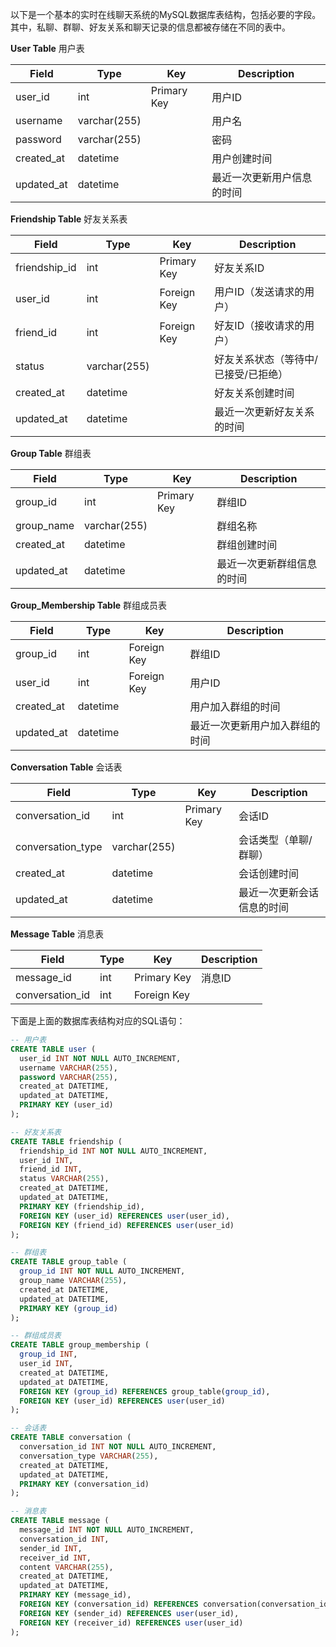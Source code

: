 

以下是一个基本的实时在线聊天系统的MySQL数据库表结构，包括必要的字段。其中，私聊、群聊、好友关系和聊天记录的信息都被存储在不同的表中。

**User Table** 用户表

| Field       | Type         | Key          | Description                   |
| ----------- | ------------ | ------------ | ----------------------------- |
| user_id     | int          | Primary Key  | 用户ID                        |
| username    | varchar(255) |              | 用户名                        |
| password    | varchar(255) |              | 密码                          |
| created_at  | datetime     |              | 用户创建时间                  |
| updated_at  | datetime     |              | 最近一次更新用户信息的时间   |

**Friendship Table** 好友关系表

| Field            | Type         | Key          | Description                   |
| ---------------- | ------------ | ------------ | ----------------------------- |
| friendship_id    | int          | Primary Key  | 好友关系ID                    |
| user_id          | int          | Foreign Key  | 用户ID（发送请求的用户）      |
| friend_id        | int          | Foreign Key  | 好友ID（接收请求的用户）      |
| status           | varchar(255)|              | 好友关系状态（等待中/已接受/已拒绝）|
| created_at       | datetime     |              | 好友关系创建时间              |
| updated_at       | datetime     |              | 最近一次更新好友关系的时间     |

**Group Table** 群组表

| Field          | Type         | Key          | Description                   |
| -------------- | ------------ | ------------ | ----------------------------- |
| group_id       | int          | Primary Key  | 群组ID                        |
| group_name     | varchar(255)|              | 群组名称                      |
| created_at     | datetime     |              | 群组创建时间                  |
| updated_at     | datetime     |              | 最近一次更新群组信息的时间    |

**Group_Membership Table** 群组成员表

| Field         | Type         | Key          | Description                    |
| ------------- | ------------ | ------------ | ------------------------------ |
| group_id      | int          | Foreign Key  | 群组ID                         |
| user_id       | int          | Foreign Key  | 用户ID                         |
| created_at    | datetime     |              | 用户加入群组的时间             |
| updated_at    | datetime     |              | 最近一次更新用户加入群组的时间 |

**Conversation Table** 会话表

| Field               | Type         | Key          | Description                        |
| ------------------- | ------------ | ------------ | ---------------------------------- |
| conversation_id     | int          | Primary Key  | 会话ID                             |
| conversation_type   | varchar(255)|              | 会话类型（单聊/群聊）              |
| created_at          | datetime     |              | 会话创建时间                       |
| updated_at          | datetime     |              | 最近一次更新会话信息的时间          |

**Message Table** 消息表

| Field           | Type         | Key          | Description                        |
| --------------- | ------------ | ------------ | ---------------------------------- |
| message_id      | int          | Primary Key  | 消息ID                             |
| conversation_id | int          | Foreign Key  | 


下面是上面的数据库表结构对应的SQL语句：

```SQL
-- 用户表
CREATE TABLE user (
  user_id INT NOT NULL AUTO_INCREMENT,
  username VARCHAR(255),
  password VARCHAR(255),
  created_at DATETIME,
  updated_at DATETIME,
  PRIMARY KEY (user_id)
);

-- 好友关系表
CREATE TABLE friendship (
  friendship_id INT NOT NULL AUTO_INCREMENT,
  user_id INT,
  friend_id INT,
  status VARCHAR(255),
  created_at DATETIME,
  updated_at DATETIME,
  PRIMARY KEY (friendship_id),
  FOREIGN KEY (user_id) REFERENCES user(user_id),
  FOREIGN KEY (friend_id) REFERENCES user(user_id)
);

-- 群组表
CREATE TABLE group_table (
  group_id INT NOT NULL AUTO_INCREMENT,
  group_name VARCHAR(255),
  created_at DATETIME,
  updated_at DATETIME,
  PRIMARY KEY (group_id)
);

-- 群组成员表
CREATE TABLE group_membership (
  group_id INT,
  user_id INT,
  created_at DATETIME,
  updated_at DATETIME,
  FOREIGN KEY (group_id) REFERENCES group_table(group_id),
  FOREIGN KEY (user_id) REFERENCES user(user_id)
);

-- 会话表
CREATE TABLE conversation (
  conversation_id INT NOT NULL AUTO_INCREMENT,
  conversation_type VARCHAR(255),
  created_at DATETIME,
  updated_at DATETIME,
  PRIMARY KEY (conversation_id)
);

-- 消息表
CREATE TABLE message (
  message_id INT NOT NULL AUTO_INCREMENT,
  conversation_id INT,
  sender_id INT,
  receiver_id INT,
  content VARCHAR(255),
  created_at DATETIME,
  updated_at DATETIME,
  PRIMARY KEY (message_id),
  FOREIGN KEY (conversation_id) REFERENCES conversation(conversation_id),
  FOREIGN KEY (sender_id) REFERENCES user(user_id),
  FOREIGN KEY (receiver_id) REFERENCES user(user_id)
);
```